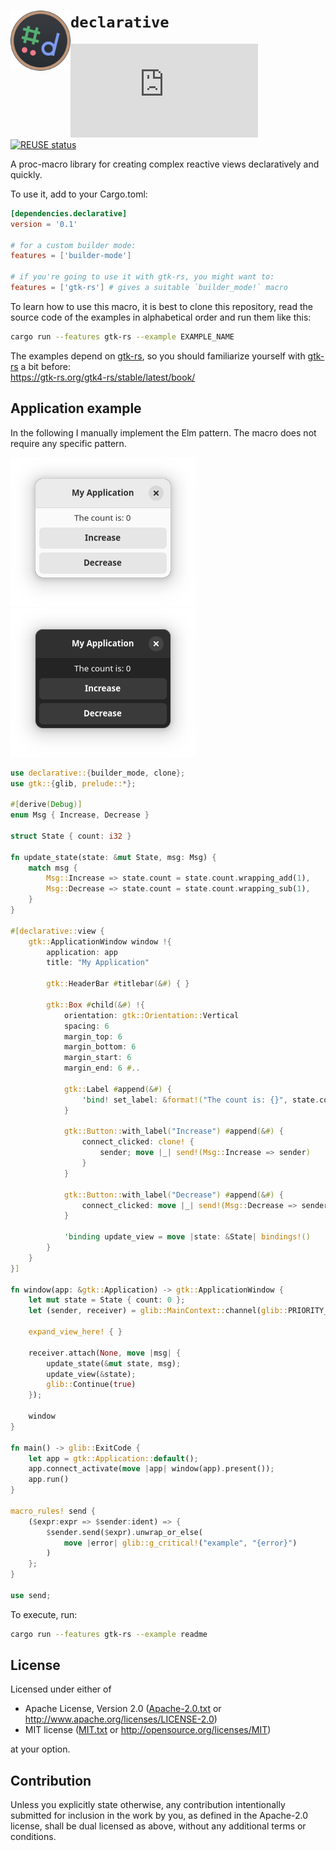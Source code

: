 <!--
	SPDX-FileCopyrightText: 2023 Eduardo Javier Alvarado Aarón <eduardo.javier.alvarado.aaron@gmail.com>
	
	SPDX-License-Identifier: CC-BY-SA-4.0
-->

# <img src="logo.svg" width="96" align="left"/> `declarative`

[![Matrix](https://img.shields.io/matrix/declarative-rs:matrix.org?color=6081D4&label=matrix)](https://matrix.to/#/#declarative-rs:matrix.org)
[![REUSE status](https://api.reuse.software/badge/github.com/ejaa3/declarative)](https://api.reuse.software/info/github.com/ejaa3/declarative)

A proc-macro library for creating complex reactive views declaratively and quickly.

To use it, add to your Cargo.toml:

~~~ toml
[dependencies.declarative]
version = '0.1'

# for a custom builder mode:
features = ['builder-mode']

# if you're going to use it with gtk-rs, you might want to:
features = ['gtk-rs'] # gives a suitable `builder_mode!` macro
~~~

To learn how to use this macro, it is best to clone this repository, read the source code of the examples in alphabetical order and run them like this:

~~~ bash
cargo run --features gtk-rs --example EXAMPLE_NAME
~~~

The examples depend on [gtk-rs], so you should familiarize yourself with [gtk-rs] a bit before:  
https://gtk-rs.org/gtk4-rs/stable/latest/book/

[gtk-rs]: https://gtk-rs.org

## Application example

In the following I manually implement the Elm pattern. The macro does not require any specific pattern.

![Light theme app screenshot](light.png)
![Dark theme app screenshot](dark.png)

~~~ rust
use declarative::{builder_mode, clone};
use gtk::{glib, prelude::*};

#[derive(Debug)]
enum Msg { Increase, Decrease }

struct State { count: i32 }

fn update_state(state: &mut State, msg: Msg) {
	match msg {
		Msg::Increase => state.count = state.count.wrapping_add(1),
		Msg::Decrease => state.count = state.count.wrapping_sub(1),
	}
}

#[declarative::view {
	gtk::ApplicationWindow window !{
		application: app
		title: "My Application"
		
		gtk::HeaderBar #titlebar(&#) { }
		
		gtk::Box #child(&#) !{
			orientation: gtk::Orientation::Vertical
			spacing: 6
			margin_top: 6
			margin_bottom: 6
			margin_start: 6
			margin_end: 6 #..
			
			gtk::Label #append(&#) {
				'bind! set_label: &format!("The count is: {}", state.count)
			}
			
			gtk::Button::with_label("Increase") #append(&#) {
				connect_clicked: clone! {
					sender; move |_| send!(Msg::Increase => sender)
				}
			}
			
			gtk::Button::with_label("Decrease") #append(&#) {
				connect_clicked: move |_| send!(Msg::Decrease => sender)
			}
			
			'binding update_view = move |state: &State| bindings!()
		}
	}
}]

fn window(app: &gtk::Application) -> gtk::ApplicationWindow {
	let mut state = State { count: 0 };
	let (sender, receiver) = glib::MainContext::channel(glib::PRIORITY_DEFAULT);
	
	expand_view_here! { }
	
	receiver.attach(None, move |msg| {
		update_state(&mut state, msg);
		update_view(&state);
		glib::Continue(true)
	});
	
	window
}

fn main() -> glib::ExitCode {
	let app = gtk::Application::default();
	app.connect_activate(move |app| window(app).present());
	app.run()
}

macro_rules! send {
	($expr:expr => $sender:ident) => {
		$sender.send($expr).unwrap_or_else(
			move |error| glib::g_critical!("example", "{error}")
		)
	};
}

use send;
~~~

To execute, run:

~~~ bash
cargo run --features gtk-rs --example readme
~~~

## License

Licensed under either of

* Apache License, Version 2.0 ([Apache-2.0.txt](LICENSES/Apache-2.0.txt) or http://www.apache.org/licenses/LICENSE-2.0)
* MIT license ([MIT.txt](LICENSES/MIT.txt) or http://opensource.org/licenses/MIT)

at your option.

## Contribution

Unless you explicitly state otherwise, any contribution intentionally submitted
for inclusion in the work by you, as defined in the Apache-2.0 license, shall be
dual licensed as above, without any additional terms or conditions.
